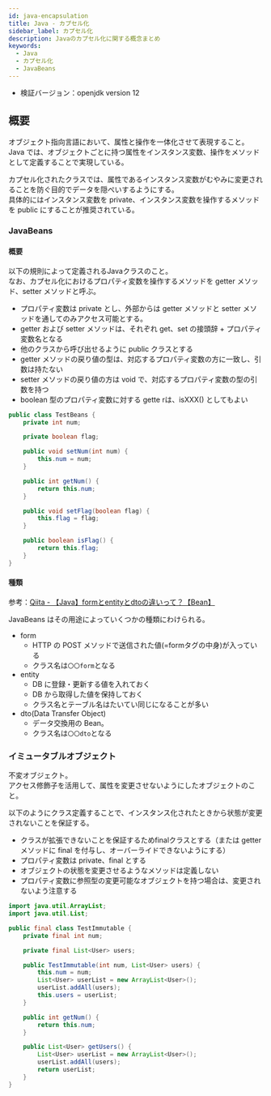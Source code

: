 ```yaml
---
id: java-encapsulation
title: Java - カプセル化
sidebar_label: カプセル化
description: Javaのカプセル化に関する概念まとめ
keywords:
  - Java
  - カプセル化
  - JavaBeans
---
```


- 検証バージョン：openjdk version 12

## 概要
オブジェクト指向言語において、属性と操作を一体化させて表現すること。  
Java では、オブジェクトごとに持つ属性をインスタンス変数、操作をメソッドとして定義することで実現している。

カプセル化されたクラスでは、属性であるインスタンス変数がむやみに変更されることを防ぐ目的でデータを隠ぺいするようにする。  
具体的にはインスタンス変数を private、インスタンス変数を操作するメソッドを public にすることが推奨されている。

### JavaBeans
#### 概要
以下の規則によって定義されるJavaクラスのこと。  
なお、カプセル化におけるプロパティ変数を操作するメソッドを getter メソッド、setter メソッドと呼ぶ。

- プロパティ変数は private とし、外部からは getter メソッドと setter メソッドを通してのみアクセス可能とする。
- getter および setter メソッドは、それぞれ get、set の接頭辞 + プロパティ変数名となる
- 他のクラスから呼び出せるように public クラスとする
- getter メソッドの戻り値の型は、対応するプロパティ変数の方に一致し、引数は持たない
- setter メソッドの戻り値の方は void で、対応するプロパティ変数の型の引数を持つ
- boolean 型のプロパティ変数に対する gette rは、isXXX() としてもよい

```java
public class TestBeans {
    private int num;

    private boolean flag;

    public void setNum(int num) {
        this.num = num;
    }

    public int getNum() {
        return this.num;
    }

    public void setFlag(boolean flag) {
        this.flag = flag;
    }

    public boolean isFlag() {
        return this.flag;
    }
}
```

#### 種類
参考：[Qiita - 【Java】formとentityとdtoの違いって？【Bean】](https://qiita.com/mtanabe/items/c879d233d297eda288d4)

JavaBeans はその用途によっていくつかの種類にわけられる。

- form
  - HTTP の POST メソッドで送信された値(=formタグの中身)が入っている
  - クラス名は`〇〇form`となる
- entity
  - DB に登録・更新する値を入れておく
  - DB から取得した値を保持しておく
  - クラス名とテーブル名はたいてい同じになることが多い
- dto(Data Transfer Object)
  - データ交換用の Bean。
  - クラス名は`〇〇dto`となる

### イミュータブルオブジェクト
不変オブジェクト。  
アクセス修飾子を活用して、属性を変更させないようにしたオブジェクトのこと。

以下のようにクラス定義することで、インスタンス化されたときから状態が変更されないことを保証する。

- クラスが拡張できないことを保証するためfinalクラスとする（または getter メソッドに final を付与し、オーバーライドできないようにする）
- プロパティ変数は private、final とする
- オブジェクトの状態を変更させるようなメソッドは定義しない
- プロパティ変数に参照型の変更可能なオブジェクトを持つ場合は、変更されないよう注意する

```java
import java.util.ArrayList;
import java.util.List;

public final class TestImmutable {
    private final int num;

    private final List<User> users;

    public TestImmutable(int num, List<User> users) {
        this.num = num;
        List<User> userList = new ArrayList<User>();
        userList.addAll(users);
        this.users = userList;
    }

    public int getNum() {
        return this.num;
    }

    public List<User> getUsers() {
        List<User> userList = new ArrayList<User>();
        userList.addAll(users);
        return userList;
    }
}
```